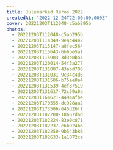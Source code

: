 ```yaml
---
title: Julemarked Røros 2022
createdAt: "2022-12-24T22:00:00.000Z"
cover: 20221203T112048-c5ab295b
photos:
  - 20221203T112048-c5ab295b
  - 20221203T114349-9eac4442
  - 20221203T115147-a8fec564
  - 20221203T115643-6b6be5af
  - 20221203T115903-3d3e0ba3
  - 20221203T120014-54f3a277
  - 20221203T131007-43abd786
  - 20221203T131031-9c34c4d6
  - 20221203T131506-b75ae0a4
  - 20221203T131539-4ef37519
  - 20221203T131617-72c59a0a
  - 20221203T164621-4494afbe
  - 20221203T170555-dc928aa2
  - 20221203T173506-645d26ff
  - 20221203T182200-18a67d6d
  - 20221203T182224-83e0c871
  - 20221203T182237-e6b924b6
  - 20221203T182250-9b543b86
  - 20221203T182633-1a1072ca
---
```

